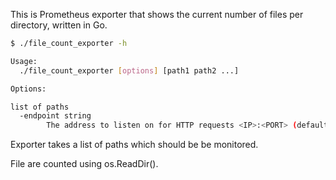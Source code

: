 
This is Prometheus exporter that shows the current number of files per directory, written in Go.


```bash
$ ./file_count_exporter -h

Usage:
  ./file_count_exporter [options] [path1 path2 ...]

Options:

list of paths
  -endpoint string
    	The address to listen on for HTTP requests <IP>:<PORT> (default "localhost:8800")
```

Exporter takes a list of paths which should be be monitored.

File are counted using os.ReadDir().



